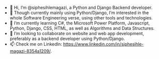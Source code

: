 - 👋 Hi, I’m @siphesihlemagazi, a Python and Django Backend developer.
- 👀 Though currently mainly using Python/Django, I’m interested in the whole Software Engineering verse, using other tools and technologies.
- 🌱 I’m currently learning C#, the Microsoft Power Platform, Javascript, Python, Django, CSS, HTML, as well as Algorithms and Data Structures.
- 💞️ I’m looking to collaborate on website and web app development, preferably as a backend developer using Python/Django.
- 📫 Check me on LinkedIn: https://www.linkedin.com/in/siphesihle-magazi-8354a1209/.

<!---
siphesihlemagazi/siphesihlemagazi is a ✨ special ✨ repository because its `README.md` (this file) appears on your GitHub profile.
You can click the Preview link to take a look at your changes.
--->
